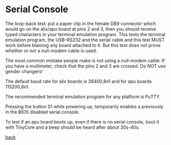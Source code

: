 # Serial Console

The loop-back test: put a paper clip in the female DB9 connector which would go on the alix/apu board at pins 2 and 3, then you should receive typed characters in your terminal emulation program. This tests the terminal emulation program, the USB-RS232 and the serial cable and this test MUST work before blaming any board attached to it. But this test does not prove whether or not a null-modem cable is used.

The most common mistake people make is not using a null-modem cable: If you have a multimeter, check that the pins 2 and 3 are crossed. Do NOT use gender changers!

The default baud rate for alix boards is 38400,8n1 and for apu boards 115200,8n1.

The recommended terminal emulation program for any platform is PuTTY.

Pressing the button S1 while powering up, temporarily enables a previously in the BIOS disabled serial console.

To test if an apu board boots up, even if there is no serial console, boot it with TinyCore and a beep should be heard after about 30s-40s.

[back](../)
